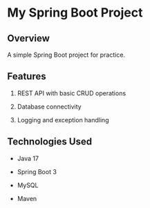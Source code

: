 # My Spring Boot Project

## Overview

A simple Spring Boot project for practice.

## Features

1. REST API with basic CRUD operations

2. Database connectivity

3. Logging and exception handling

## Technologies Used

- Java 17

- Spring Boot 3

- MySQL

- Maven
